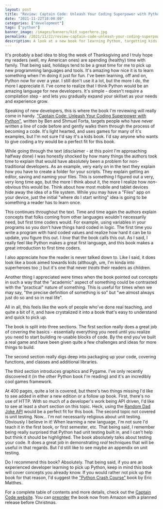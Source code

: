 ```yaml
---
layout: post
title: "Review: Captain Code: Unleash Your Coding Superpower with Python"
date: "2021-11-22T18:00:00"
categories: ["development"]
tags: ["python"]
banner_image: /images/banners/kid_superhero.jpg
permalink: /2021/11/22/review-captain-code-unleash-your-coding-superpower-with-python
description: A look at a new book for learning Python, targetting kids but appropriate for any new developer.
---
```


It's probably a bad idea to blog the week of Thanksgiving and I truly hope my readers (well, my American ones) are spending (healthy) time with family. That being said, holidays tend to be a great time for me to pick up new programming languages and tools. It's amazing how nice it is to learn something when I'm doing it just for fun. I've been learning, off and on, Python now for over a year. I still don't use it a lot, but the more I do, the more I appreciate it. I've come to realize that I think Python would be an amazing language for new developers. It's simple - doesn't require a compilation step - and lets you gradually expand your skillset as your needs and experience grow. 

Speaking of new developers, this is where the book I'm reviewing will really come in handy. ["Captain Code: Unleash Your Coding Superpower with Python"](https://www.amazon.com/gp/product/0137653573/ref=as_li_qf_asin_il_tl?ie=UTF8&tag=raymondcamd06-20&creative=9325&linkCode=as2&creativeASIN=0137653573&linkId=4d6283ba9d7e120df8a73014d1ce368b), written by Ben and Shmuel Forta, targets people who have never written a line of code before and gently walks them through the process of becoming a code. It's light hearted, and uses games for many of it's examples, but I'm not sure I'd say it's a kids book. I'd say anyone who wants to give coding a try would be a perfect fit for this book. 

While going through the text (disclaimer - at this point I'm approaching halfway done) I was honestly shocked by how many things the authors took time to explain that would have absolutely been a problem for non-traditional developers. As an example, very early on in the text they explain how you have to create a folder for your scripts. They explain getting an editor, saving and naming your files. This is something I figured out a very, *very* long time ago, but the more I think about it, the more I realize how *non*-obvious this would be. Think about how most mobile and tablet devices hide away the idea of a file system. While you may have a "Files" app on your device, just the initial "where do I start writing" idea is going to be something a reader has to learn once. 

This continues throughout the text. Time and time again the authors explain concepts that folks coming from other languages wouldn't necessarily need, but first time coders would. For example, using variables in your programs so you don't have things hard coded in logic. The first time you write a program with hard coded values and realize how hard it can be to update, you figure this out. I *love* that the book calls this out. As I said, I really feel like Python makes a great first language, and this book makes a great introduction to first time coders. 

I also appreciate how the reader is never talked down to. Like I said, it does look like a book aimed towards kids (although, um, I'm kinda into superheroes too ;) but it's one that never *treats* their readers as children. 

Another thing I appreciated were times when the book pointed out concepts in such a way that the "academic" aspect of something could be contrasted with the "practical" nature of something. This is useful for times when we may say, "the precise definition of something is so" but "we almost always just do so and so in real life". 

All in all, this feels like the work of people who've done real teaching, and quite a bit of it, and have crystalized it into a book that's easy to understand and quick to pick up. 

The book is split into three sections. The first section really does a great job of covering the basics - essentially everything you need until you realize you need to start building re-usable blocks of code. By the end you've built a real game and have been given quite a few challenges and ideas for more things to build. 

The second section really digs deep into packaging up your code, covering functions, and classes and additional libraries. 

The third section introduces graphics and Pygame. I've only recently discovered it (in the other Python book I'm reading) and it's an incredibly cool games framework.

At 400 pages, quite a lot is covered, but there's two things missing I'd like to see added in either a new edition or a follow up book. First, there's no use of HTTP. With so much of a developer's work being API driven, I'd like to see at least a short section on this topic. Heck, using the [Random Dad Joke API](https://icanhazdadjoke.com/) would be a perfect fit for this book. The second topic not covered is unit testing. Now... I'm not necessarily religious about unit testing. Obviously I believe in it! When learning a new language, I'm not sure I'd teach it in the first book, or first semester, etc. That being said, I remember being really surprised that Python had unit testing built in, and I can't help but think it should be highlighted. The book absolutely talks about testing your code. It does a great job in demonstrating *real* techniques that will be useful in that regards. But I'd still like to see maybe an appendix on unit testing. 

Do I recommend this book? Absolutely. That being said, if you are an experienced developer learning to pick up Python, keep in mind this book will cover concepts you already know. If you would rather not pick up the book for that reason, I'd suggest the ["Python Crash Course"](https://www.amazon.com/gp/product/1593279280/ref=as_li_qf_asin_il_tl?ie=UTF8&tag=raymondcamd06-20&creative=9325&linkCode=as2&creativeASIN=1593279280&linkId=77325eae521d7116c0a237a4e54bc041) book by Eric Matthes. 

For a complete table of contents and more details, check out the [Captain Code website](https://forta.com/books/0137653573/). You can [preorder](https://www.amazon.com/gp/product/0137653573/ref=as_li_qf_asin_il_tl?ie=UTF8&tag=raymondcamd06-20&creative=9325&linkCode=as2&creativeASIN=0137653573&linkId=4d6283ba9d7e120df8a73014d1ce368b) the book now from Amazon with a planned release before Christmas.

